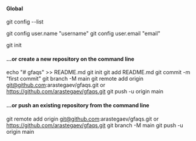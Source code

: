 #### Global
git config --list

git config user.name "username"
git config user.email "email"

git init


#### …or create a new repository on the command line
echo "# gfaqs" >> README.md
git init
git add README.md
git commit -m "first commit"
git branch -M main
git remote add origin git@github.com:arastegaev/gfaqs.git or https://github.com/arastegaev/gfaqs.git
git push -u origin main

#### …or push an existing repository from the command line
git remote add origin git@github.com:arastegaev/gfaqs.git or https://github.com/arastegaev/gfaqs.git
git branch -M main
git push -u origin main